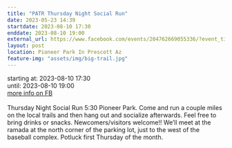 ```yaml
---
title: "PATR Thursday Night Social Run"
date: 2023-05-23 14:39
startdate: 2023-08-10 17:30
enddate: 2023-08-10 19:00
external_url: https://www.facebook.com/events/204762669055336/?event_time_id=204762715721998
layout: post
location: Pioneer Park In Prescott Az
feature-img: "assets/img/big-trail.jpg"
---
```


starting at: 2023-08-10 17:30<br>until: 2023-08-10 19:00<br><a href="https://www.facebook.com/events/204762669055336/?event_time_id=204762715721998">more info on FB</a><br><br>Thursday Night Social Run 5&#58;30 Pioneer Park.  Come and run a couple miles on the local trails and then hang out and socialize afterwards.  Feel free to bring drinks or snacks. Newcomers/visitors welcome!!  We’ll meet at the ramada at the north corner of the parking lot, just to the west of the baseball complex.  Potluck first Thursday of the month.<br>
  <br>
  
